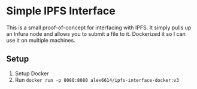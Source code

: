 # Simple IPFS Interface
This is a small proof-of-concept for interfacing with IPFS. It simply pulls up an Infura node and allows you to submit a file to it. Dockerized it so I can use it on multiple machines.

## Setup
1. Setup Docker
2. Run `docker run -p 8080:8080 alex6614/ipfs-interface-docker:v3`
